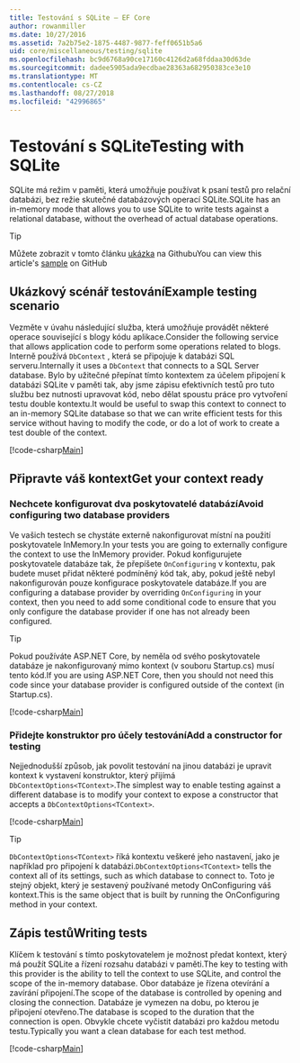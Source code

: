 ```yaml
---
title: Testování s SQLite – EF Core
author: rowanmiller
ms.date: 10/27/2016
ms.assetid: 7a2b75e2-1875-4487-9877-feff0651b5a6
uid: core/miscellaneous/testing/sqlite
ms.openlocfilehash: bc9d6768a90ce17160c4126d2a68fddaa30d63de
ms.sourcegitcommit: dadee5905ada9ecdbae28363a682950383ce3e10
ms.translationtype: MT
ms.contentlocale: cs-CZ
ms.lasthandoff: 08/27/2018
ms.locfileid: "42996865"
---
```

# <a name="testing-with-sqlite"></a><span data-ttu-id="e7dd7-102">Testování s SQLite</span><span class="sxs-lookup"><span data-stu-id="e7dd7-102">Testing with SQLite</span></span>

<span data-ttu-id="e7dd7-103">SQLite má režim v paměti, která umožňuje používat k psaní testů pro relační databázi, bez režie skutečné databázových operací SQLite.</span><span class="sxs-lookup"><span data-stu-id="e7dd7-103">SQLite has an in-memory mode that allows you to use SQLite to write tests against a relational database, without the overhead of actual database operations.</span></span>

> [!TIP]  
> <span data-ttu-id="e7dd7-104">Můžete zobrazit v tomto článku [ukázka](https://github.com/aspnet/EntityFramework.Docs/tree/master/samples/core/Miscellaneous/Testing) na Githubu</span><span class="sxs-lookup"><span data-stu-id="e7dd7-104">You can view this article's [sample](https://github.com/aspnet/EntityFramework.Docs/tree/master/samples/core/Miscellaneous/Testing) on GitHub</span></span>

## <a name="example-testing-scenario"></a><span data-ttu-id="e7dd7-105">Ukázkový scénář testování</span><span class="sxs-lookup"><span data-stu-id="e7dd7-105">Example testing scenario</span></span>

<span data-ttu-id="e7dd7-106">Vezměte v úvahu následující služba, která umožňuje provádět některé operace související s blogy kódu aplikace.</span><span class="sxs-lookup"><span data-stu-id="e7dd7-106">Consider the following service that allows application code to perform some operations related to blogs.</span></span> <span data-ttu-id="e7dd7-107">Interně používá `DbContext` , která se připojuje k databázi SQL serveru.</span><span class="sxs-lookup"><span data-stu-id="e7dd7-107">Internally it uses a `DbContext` that connects to a SQL Server database.</span></span> <span data-ttu-id="e7dd7-108">Bylo by užitečné přepínat tímto kontextem za účelem připojení k databázi SQLite v paměti tak, aby jsme zápisu efektivních testů pro tuto službu bez nutnosti upravovat kód, nebo dělat spoustu práce pro vytvoření testu double kontextu.</span><span class="sxs-lookup"><span data-stu-id="e7dd7-108">It would be useful to swap this context to connect to an in-memory SQLite database so that we can write efficient tests for this service without having to modify the code, or do a lot of work to create a test double of the context.</span></span>

[!code-csharp[Main](../../../../samples/core/Miscellaneous/Testing/BusinessLogic/BlogService.cs)]

## <a name="get-your-context-ready"></a><span data-ttu-id="e7dd7-109">Připravte váš kontext</span><span class="sxs-lookup"><span data-stu-id="e7dd7-109">Get your context ready</span></span>

### <a name="avoid-configuring-two-database-providers"></a><span data-ttu-id="e7dd7-110">Nechcete konfigurovat dva poskytovatelé databází</span><span class="sxs-lookup"><span data-stu-id="e7dd7-110">Avoid configuring two database providers</span></span>

<span data-ttu-id="e7dd7-111">Ve vašich testech se chystáte externě nakonfigurovat místní na použití poskytovatele InMemory.</span><span class="sxs-lookup"><span data-stu-id="e7dd7-111">In your tests you are going to externally configure the context to use the InMemory provider.</span></span> <span data-ttu-id="e7dd7-112">Pokud konfigurujete poskytovatele databáze tak, že přepíšete `OnConfiguring` v kontextu, pak budete muset přidat některé podmíněný kód tak, aby, pokud ještě nebyl nakonfigurován pouze konfigurace poskytovatele databáze.</span><span class="sxs-lookup"><span data-stu-id="e7dd7-112">If you are configuring a database provider by overriding `OnConfiguring` in your context, then you need to add some conditional code to ensure that you only configure the database provider if one has not already been configured.</span></span>

> [!TIP]  
> <span data-ttu-id="e7dd7-113">Pokud používáte ASP.NET Core, by neměla od svého poskytovatele databáze je nakonfigurovaný mimo kontext (v souboru Startup.cs) musí tento kód.</span><span class="sxs-lookup"><span data-stu-id="e7dd7-113">If you are using ASP.NET Core, then you should not need this code since your database provider is configured outside of the context (in Startup.cs).</span></span>

[!code-csharp[Main](../../../../samples/core/Miscellaneous/Testing/BusinessLogic/BloggingContext.cs#OnConfiguring)]

### <a name="add-a-constructor-for-testing"></a><span data-ttu-id="e7dd7-114">Přidejte konstruktor pro účely testování</span><span class="sxs-lookup"><span data-stu-id="e7dd7-114">Add a constructor for testing</span></span>

<span data-ttu-id="e7dd7-115">Nejjednodušší způsob, jak povolit testování na jinou databázi je upravit kontext k vystavení konstruktor, který přijímá `DbContextOptions<TContext>`.</span><span class="sxs-lookup"><span data-stu-id="e7dd7-115">The simplest way to enable testing against a different database is to modify your context to expose a constructor that accepts a `DbContextOptions<TContext>`.</span></span>

[!code-csharp[Main](../../../../samples/core/Miscellaneous/Testing/BusinessLogic/BloggingContext.cs#Constructors)]

> [!TIP]  
> <span data-ttu-id="e7dd7-116">`DbContextOptions<TContext>` říká kontextu veškeré jeho nastavení, jako je například pro připojení k databázi.</span><span class="sxs-lookup"><span data-stu-id="e7dd7-116">`DbContextOptions<TContext>` tells the context all of its settings, such as which database to connect to.</span></span> <span data-ttu-id="e7dd7-117">Toto je stejný objekt, který je sestavený používané metody OnConfiguring váš kontext.</span><span class="sxs-lookup"><span data-stu-id="e7dd7-117">This is the same object that is built by running the OnConfiguring method in your context.</span></span>

## <a name="writing-tests"></a><span data-ttu-id="e7dd7-118">Zápis testů</span><span class="sxs-lookup"><span data-stu-id="e7dd7-118">Writing tests</span></span>

<span data-ttu-id="e7dd7-119">Klíčem k testování s tímto poskytovatelem je možnost předat kontext, který má použít SQLite a řízení rozsahu databázi v paměti.</span><span class="sxs-lookup"><span data-stu-id="e7dd7-119">The key to testing with this provider is the ability to tell the context to use SQLite, and control the scope of the in-memory database.</span></span> <span data-ttu-id="e7dd7-120">Obor databáze je řízena otevírání a zavírání připojení.</span><span class="sxs-lookup"><span data-stu-id="e7dd7-120">The scope of the database is controlled by opening and closing the connection.</span></span> <span data-ttu-id="e7dd7-121">Databáze je vymezen na dobu, po kterou je připojení otevřeno.</span><span class="sxs-lookup"><span data-stu-id="e7dd7-121">The database is scoped to the duration that the connection is open.</span></span> <span data-ttu-id="e7dd7-122">Obvykle chcete vyčistit databázi pro každou metodu testu.</span><span class="sxs-lookup"><span data-stu-id="e7dd7-122">Typically you want a clean database for each test method.</span></span>

[!code-csharp[Main](../../../../samples/core/Miscellaneous/Testing/TestProject/SQLite/BlogServiceTests.cs)]
